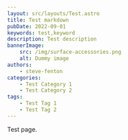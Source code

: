```yaml
---
layout: src/layouts/Test.astro
title: Test markdown
pubDate: 2022-09-01
keywords: test,keyword
description: Test description
bannerImage:
    src: /img/surface-accessories.png
    alt: Dummy image
authors:
    - steve-fenton
categories:
    - Test Category 1
    - Test Category 2
tags:
    - Test Tag 1
    - Test Tag 2
---
```


Test page.